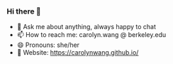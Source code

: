 ### Hi there 👋

- 💬 Ask me about anything, always happy to chat
- 📫 How to reach me: carolyn.wang @ berkeley.edu
- 😄 Pronouns: she/her
- 📎 Website: https://carolynwang.github.io/

